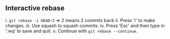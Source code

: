 ## Interactive rebase

i. `git rebase -i HEAD~2` => 2 means 2 commits back
ii. Press 'i' to make changes.
iii. Use squash to squash commits.
iv. Press 'Esc' and then type in ':wq' to save and quit.
v. Continue with `git rebase --continue`.
